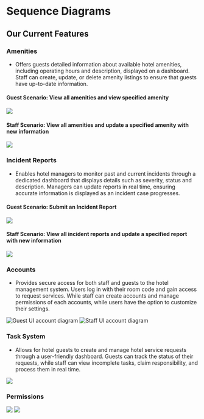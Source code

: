 # Sequence Diagrams
## Our Current Features
### Amenities
* Offers guests detailed information about available hotel amenities, including operating hours and description, displayed on a dashboard. Staff can create, update, or delete amenity listings to ensure that guests have up-to-date information.

#### Guest Scenario: View all amenities and view specified amenity 
![](/docs/sprint_2/images/Guest_Amenities_SD.svg)

#### Staff Scenario: View all amenities and update a specified amenity with new information
![](/docs/sprint_2/images/Staff_Amenities_SD.svg)

### Incident Reports
* Enables hotel managers to monitor past and current incidents through a dedicated dashboard that displays details such as severity, status and description. Managers can update reports in real time, ensuring accurate information is displayed as an incident case progresses.

#### Guest Scenario: Submit an Incident Report
![](/docs/sprint_2/images/Guest_Incident_Reports_SD.svg)

#### Staff Scenario: View all incident reports and update a specified report with new information
![](/docs/sprint_2/images/Staff_Incident_Reports_SD.svg)

### Accounts
* Provides secure access for both staff and guests to the hotel management system. Users log in with their room code and gain access to request services. While staff can create accounts and manage permissions of each accounts, while users have the option to customize their settings.

![Guest UI account diagram](/docs/sprint_1/images/Guest_Accounts_Sequence_diagram.svg)
![Staff UI account diagram](/docs/sprint_1/images/Staff_Accounts_Sequence_diagram.svg)

### Task System
* Allows for hotel guests to create and manage hotel service requests through a user-friendly dashboard. Guests can track the status of their requests, while staff can view incomplete tasks, claim responsibility, and process them in real time.

![](/docs/sprint_2/images/TaskSystemSD.svg)

### Permissions

![](/docs/sprint_2/images/Login.svg)
![](/docs/sprint_2/images/image.png)